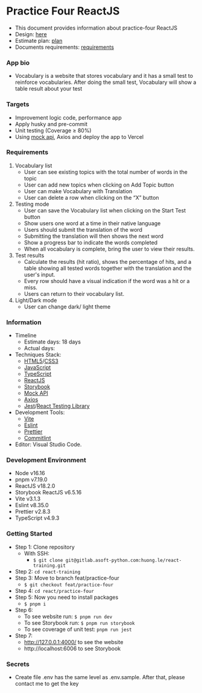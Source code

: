 # Practice Four ReactJS

- This document provides information about practice-four ReactJS
- Design: [here](https://memories-vocabulary.netlify.app/)
- Estimate plan: [plan](https://docs.google.com/document/d/1dFwQtIHf1pZTM7T3i2Qbv8LF3KPstZSISiIwZk3KVHU/edit?usp=sharing)
- Documents requirements: [requirements](https://docs.google.com/document/d/1DtXOra91pnsg6qh-C48Qs-X6eBv2cvOYrV-u6RdsDx8/edit?usp=sharing)

### App bio

- Vocabulary is a website that stores vocabulary and it has a small test to reinforce vocabularies. After doing the small test, Vocabulary will show a table result about your test

### Targets

- Improvement logic code, performance app
- Apply husky and pre-commit
- Unit testing (Coverage ≥ 80%)
- Using [mock api](https://mockapi.io/), Axios and deploy the app to Vercel

### Requirements

1. Vocabulary list
   - User can see existing topics with the total number of words in the topic
   - User can add new topics when clicking on Add Topic button
   - User can make Vocabulary with Translation
   - User can delete a row when clicking on the “X” button
2. Testing mode
   - User can save the Vocabulary list when clicking on the Start Test button
   - Show users one word at a time in their native language
   - Users should submit the translation of the word
   - Submitting the translation will then shows the next word
   - Show a progress bar to indicate the words completed
   - When all vocabulary is complete, bring the user to view their results.
3. Test results
   - Calculate the results (hit ratio), shows the percentage of hits, and a table showing all tested words together with the translation and the user's input.
   - Every row should have a visual indication if the word was a hit or a miss.
   - Users can return to their vocabulary list.
4. Light/Dark mode
   - User can change dark/ light theme

### Information

- Timeline
  - Estimate days: 18 days
  - Actual days:
- Techniques Stack:
  - [HTML5](https://developer.mozilla.org/en-US/docs/Glossary/HTML5)/[CSS3](https://developer.mozilla.org/en-US/docs/Web/CSS)
  - [JavaScript](https://www.w3schools.com/js/)
  - [TypeScript](https://www.typescriptlang.org/)
  - [ReactJS](https://reactjs.org/)
  - [Storybook](https://storybook.js.org/)
  - [Mock API](https://mockapi.io/)
  - [Axios](https://axios-http.com/)
  - [Jest](https://jestjs.io/)/[React Testing Library](https://testing-library.com/docs/react-testing-library/intro/)
- Development Tools:
  - [Vite](https://vitejs.dev/)
  - [Eslint](https://eslint.org/)
  - [Prettier](https://prettier.io/)
  - [Commitlint](https://commitlint.js.org/#/)
- Editor: Visual Studio Code.

### Development Environment

- Node v16.16
- pnpm v7.19.0
- ReactJS v18.2.0
- Storybook ReactJS v6.5.16
- Vite v3.1.3
- Eslint v8.35.0
- Prettier v2.8.3
- TypeScript v4.9.3

### Getting Started

- Step 1: Clone repository
  - With SSH:
    - `$ git clone git@gitlab.asoft-python.com:huong.le/react-training.git`
- Step 2: `cd react-training`
- Step 3: Move to branch feat/practice-four
  - `$ git checkout feat/practice-four`
- Step 4: `cd react/practice-four`
- Step 5: Now you need to install packages
  - `$ pnpm i`
- Step 6:
  - To see website run: `$ pnpm run dev`
  - To see Storybook run: `$ pnpm run storybook`
  - To see coverage of unit test: `pnpm run jest`
- Step 7:
  - http://127.0.0.1:4000/ to see the website
  - http://localhost:6006 to see Storybook

### Secrets

- Create file .env has the same level as .env.sample. After that, please contact me to get the key
